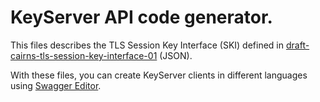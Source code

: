 
# KeyServer API code generator.

This files describes the TLS Session Key Interface (SKI) defined in [draft-cairns-tls-session-key-interface-01](https://tools.ietf.org/html/draft-cairns-tls-session-key-interface-01 "draft-cairns-tls-session-key-interface-01") (JSON). 

With these files, you can create KeyServer clients in different languages using [Swagger Editor](http://editor.swagger.io/ "Swagger Editor"). 

